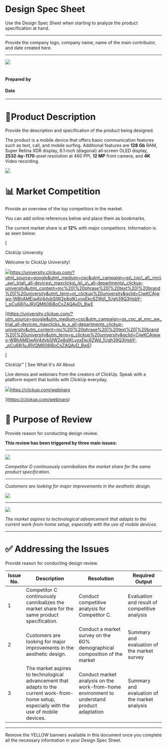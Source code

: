 # Design Spec Sheet

Use the Design Spec Sheet when starting to analyze the product specification at hand.

* * *

Provide the company logo, company name, name of the main contributor, and date created here.

* * *

![](https://t20542222.p.clickup-attachments.com/t20542222/853803ec-fc98-4aba-b283-1a8fc4117d50/image.png)

# <COMPANY NAME>

#### Prepared by

#### Date

* * *

# 📱Product Description

Provide the description and specification of the product being designed.

The product is a mobile device that offers basic communication features such as text, call, and mobile surfing. Additional features are **128 Gb** RAM, Super Retina XDR display, 6.1‑inch (diagonal) all‑screen OLED display, **2532‑by‑1170**\-pixel resolution at 460 PPI, **12 MP** front camera, and **4K** Video recording.

![](https://t20542222.p.clickup-attachments.com/t20542222/58da0195-2c92-4bbd-9010-ab0f2a85dd17/Untitled%20design%20(8).png)

# 📊 Market Competition

Provide an overview of the top competitors in the market.

You can add online references below and place them as bookmarks.

The current market share is at **12%** with major competitors. Information is as seen below:

[

ClickUp University

Welcome to ClickUp University!

![](https://www.google.com/s2/favicons?domain_url=https%3A%2F%2Funiversity.clickup.com%2F%3Futm_source%3Dgoogle%26utm_medium%3Dcpc%26utm_campaign%3Dgs_cpc_at_nnc_aw_trial_all-devices_maxclicks_lp_x_all-departments_clickup-university%26utm_content%3Dmc%2520%7C%2520phrase%2520%7C%2520text%2520%7C%2520brand%2520%7C%2520university%26utm_term%3Dp_clickup%2520university%26gclid%3DCjwKCAjwwo-WBhAMEiwAV4dybSIW2e8qIKLyoxEkc6ZWd_1Ugh39Q3HsbY-_pCu68j1uJRVQM608jBoCsZAQAvD_BwE)<https://university.clickup.com/?utm\_source=google&utm\_medium=cpc&utm\_campaign=gs\_cpc\_at\_nnc\_aw\_trial\_all-devices\_maxclicks\_lp\_x\_all-departments\_clickup-university&utm\_content=mc%20|%20phrase%20|%20text%20|%20brand%20|%20university&utm\_term=p\_clickup%20university&gclid=CjwKCAjwwo-WBhAMEiwAV4dybSIW2e8qIKLyoxEkc6ZWd\_1Ugh39Q3HsbY-\_pCu68j1uJRVQM608jBoCsZAQAvD\_BwE>

](<https://university.clickup.com/?utm_source=google&utm_medium=cpc&utm_campaign=gs_cpc_at_nnc_aw_trial_all-devices_maxclicks_lp_x_all-departments_clickup-university&utm_content=mc%20|%20phrase%20|%20text%20|%20brand%20|%20university&utm_term=p_clickup%20university&gclid=CjwKCAjwwo-WBhAMEiwAV4dybSIW2e8qIKLyoxEkc6ZWd_1Ugh39Q3HsbY-_pCu68j1uJRVQM608jBoCsZAQAvD_BwE>)

[

ClickUp™ | See What It's All About

Live demos and webinars from the creators of ClickUp. Speak with a platform expert that builds with ClickUp everyday.

![](https://www.google.com/s2/favicons?domain_url=https%3A%2F%2Fclickup.com%2Fwebinars)<https://clickup.com/webinars>

](<https://clickup.com/webinars>)

# 🎯 Purpose of Review

Provide reason for conducting design review.

**This review has been triggered by three main issues:**

* * *

![](https://t20542222.p.clickup-attachments.com/t20542222/5fe89e3c-d494-48c0-9d6c-3898194a09fc/2.png)

_Competitor D continuously cannibalizes the market share for the same product specification._

* * *

_Customers are looking for major improvements in the aesthetic design._

![](https://t20542222.p.clickup-attachments.com/t20542222/5b84aaea-c6df-40b8-a749-73f29ff031f9/Competitor%20D.png)

* * *

![](https://t20542222.p.clickup-attachments.com/t20542222/1a515359-9f25-4364-a2cc-5eaba643d6c7/Competitor%20D%20(1).png)

_The market aspires to technological advancement that adapts to the current work-from-home setup, especially with the use of mobile devices._

* * *

# ✅ Addressing the Issues

Provide reason for conducting design review.

| **Issue No.** | **Description** | **Resolution** | **Required Output** |
| ---| ---| ---| --- |
| 1 | Competitor C continuously cannibalizes the market share for the same product specification. | Conduct competitive analysis for Competitor C. | Evaluation and result of competitive analysis |
| 2 | Customers are looking for major improvements in the aesthetic design. | Conduct a market survey on the 60% demographical composition of the market | Summary and evaluation of the market survey |
| 3 | The market aspires to technological advancement that adapts to the current work-from-home setup, especially with the use of mobile devices. | Conduct market analysis on the work-from-home environment to understand product adaptation | Summary and evaluation of the market analysis |

* * *

Remove the YELLOW banners available in this document once you complete all the necessary information in your Design Spec Sheet.
